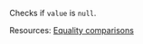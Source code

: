 Checks if <code>value</code> is <code>null</code>.

Resources: [Equality comparisons](https://developer.mozilla.org/docs/Web/JavaScript/Equality_comparisons_and_sameness)

